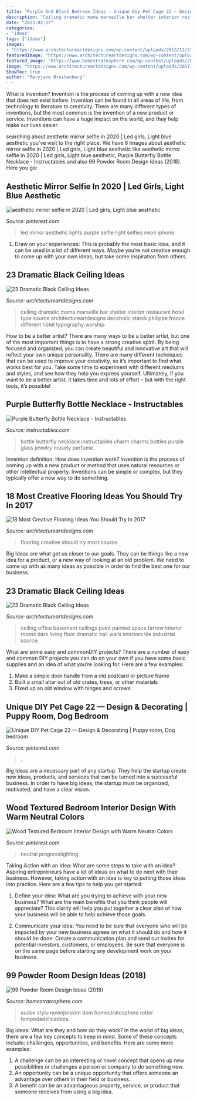 ```yaml
---
title: "Purple And Black Bedroom Ideas - Unique Diy Pet Cage 22 — Design &amp; Decorating"
description: "Ceiling dramatic mama marseille bar shelter interior restaurant hotel type source architectureartdesigns decoholic starck philippe france different hôtel typography worship"
date: "2023-02-17"
categories:
- "ideas"
tags: ["ideas"]
images:
- "https://www.architectureartdesigns.com/wp-content/uploads/2013/11/2117.jpg"
featuredImage: "https://www.architectureartdesigns.com/wp-content/uploads/2013/11/2215.jpg"
featured_image: "https://www.homestratosphere.com/wp-content/uploads/2018/07/home-in-little-italy-powder-room-071918.jpg"
image: "https://www.architectureartdesigns.com/wp-content/uploads/2017/02/1-2.jpg"
ShowToc: true
author: "Maryjane Breitenberg"
---
```



What is invention?
Invention is the process of coming up with a new idea that does not exist before. Invention can be found in all areas of life, from technology to literature to creativity. There are many different types of inventions, but the most common is the invention of a new product or service. Inventions can have a huge impact on the world, and they help make our lives easier.

	

		
searching about aesthetic mirror selfie in 2020 | Led girls, Light blue aesthetic you've visit to the right place. We have 8 Images about aesthetic mirror selfie in 2020 | Led girls, Light blue aesthetic like aesthetic mirror selfie in 2020 | Led girls, Light blue aesthetic, Purple Butterfly Bottle Necklace - Instructables and also 99 Powder Room Design Ideas (2018). Here you go:
		
    
## Aesthetic Mirror Selfie In 2020 | Led Girls, Light Blue Aesthetic

<img loading=lazy src="https://i.pinimg.com/736x/fa/0a/82/fa0a82ee39e578cdff5c3fd081c0b358.jpg" onerror="this.onerror=null;this.src='https://tse2.mm.bing.net/th?id=OIP.csfnrZRT3ZpNksF_UamQBgHaNK&amp;pid=15.1';" alt="aesthetic mirror selfie in 2020 | Led girls, Light blue aesthetic">

_Source: pinterest.com_

>led mirror aesthetic lights purple selfie light selfies neon iphone. 

	

1. Draw on your experiences: This is probably the most basic idea, and it can be used in a lot of different ways. Maybe you’re not creative enough to come up with your own ideas, but take some inspiration from others.

    
## 23 Dramatic Black Ceiling Ideas

<img loading=lazy src="https://www.architectureartdesigns.com/wp-content/uploads/2013/11/2117.jpg" onerror="this.onerror=null;this.src='https://tse1.mm.bing.net/th?id=OIP.TBcuRHfllwe0n2_KX7UF2gAAAA&amp;pid=15.1';" alt="23 Dramatic Black Ceiling Ideas">

_Source: architectureartdesigns.com_

>ceiling dramatic mama marseille bar shelter interior restaurant hotel type source architectureartdesigns decoholic starck philippe france different hôtel typography worship. 

	

How to be a better artist?
There are many ways to be a better artist, but one of the most important things is to have a strong creative spirit. By being focused and organized, you can create beautiful and innovative art that will reflect your own unique personality. There are many different techniques that can be used to improve your creativity, so it’s important to find what works best for you. Take some time to experiment with different mediums and styles, and see how they help you express yourself. Ultimately, if you want to be a better artist, it takes time and lots of effort – but with the right tools, it’s possible!

    
## Purple Butterfly Bottle Necklace - Instructables

<img loading=lazy src="https://content.instructables.com/ORIG/F47/HA8F/HFD1JCR1/F47HA8FHFD1JCR1.jpg?frame=1&amp;width=2100" onerror="this.onerror=null;this.src='https://tse3.mm.bing.net/th?id=OIP.cBH-lxgyZa6jKEotDqD6XAHaKK&amp;pid=15.1';" alt="Purple Butterfly Bottle Necklace - Instructables">

_Source: instructables.com_

>bottle butterfly necklace instructables charm charms bottles purple glass jewelry musely perfume. 

	

Invention definition: How does invention work?
Invention is the process of coming up with a new product or method that uses natural resources or other intellectual property. Inventions can be simple or complex, but they typically offer a new way to do something.

    
## 18 Most Creative Flooring Ideas You Should Try In 2017

<img loading=lazy src="https://www.architectureartdesigns.com/wp-content/uploads/2017/02/1-2.jpg" onerror="this.onerror=null;this.src='https://tse3.mm.bing.net/th?id=OIP.8HcfOBTyGKd5XtyENNzyXQHaE5&amp;pid=15.1';" alt="18 Most Creative Flooring Ideas You Should Try In 2017">

_Source: architectureartdesigns.com_

>flooring creative should try most source. 

	

Big Ideas are what get us closer to our goals. They can be things like a new idea for a product, or a new way of looking at an old problem. We need to come up with as many ideas as possible in order to find the best one for our business.

    
## 23 Dramatic Black Ceiling Ideas

<img loading=lazy src="https://www.architectureartdesigns.com/wp-content/uploads/2013/11/2215.jpg" onerror="this.onerror=null;this.src='https://tse3.mm.bing.net/th?id=OIP.ShRvyP2VQ2OsMCQdJP0TKAHaJ4&amp;pid=15.1';" alt="23 Dramatic Black Ceiling Ideas">

_Source: architectureartdesigns.com_

>ceiling office basement ceilings paint painted space farrow interior rooms dark living floor dramatic ball walls interiors tile industrial source. 

	

What are some easy and commonDIY projects?
There are a number of easy and common DIY projects you can do on your own if you have some basic supplies and an idea of what you’re looking for. Here are a few examples:
1. Make a simple door handle from a old postcard or picture frame
2. Built a small altar out of old crates, trees, or other materials
3. Fixed up an old window with hinges and screws

    
## Unique DIY Pet Cage 22 — Design &amp; Decorating | Puppy Room, Dog Bedroom

<img loading=lazy src="https://i.pinimg.com/736x/5c/38/9e/5c389e858dcd712d9c7169cb32c78f44.jpg" onerror="this.onerror=null;this.src='https://tse3.mm.bing.net/th?id=OIP.4AN0FBWxhJqSTm1tpaaKRQHaJ3&amp;pid=15.1';" alt="Unique DIY Pet Cage 22 — Design &amp; Decorating | Puppy room, Dog bedroom">

_Source: pinterest.com_

>. 

	

Big Ideas are a necessary part of any startup. They help the startup create new ideas, products, and services that can be turned into a successful business. In order to have big ideas, the startup must be organized, motivated, and have a clear vision.

    
## Wood Textured Bedroom Interior Design With Warm Neutral Colors

<img loading=lazy src="https://i.pinimg.com/736x/b4/ae/5f/b4ae5fec1a00b79ee42aace22f146b86.jpg" onerror="this.onerror=null;this.src='https://tse4.mm.bing.net/th?id=OIP.c5ibPLxpGzLMYry6yJs5NgHaJ3&amp;pid=15.1';" alt="Wood Textured Bedroom Interior Design with Warm Neutral Colors">

_Source: pinterest.com_

>neutral progresslighting. 

	

Taking Action with an Idea: What are some steps to take with an idea?
Aspiring entrepreneurs have a lot of ideas on what to do next with their business. However, taking action with an idea is key to putting those ideas into practice. Here are a few tips to help you get started:
1. Define your idea: What are you trying to achieve with your new business? What are the main benefits that you think people will appreciate? This clarity will help you put together a clear plan of how your business will be able to help achieve those goals.

2. Communicate your idea: You need to be sure that everyone who will be impacted by your new business agrees on what it should do and how it should be done. Create a communication plan and send out invites for potential investors, customers, or employees. Be sure that everyone is on the same page before starting any development work on your business.


    
## 99 Powder Room Design Ideas (2018)

<img loading=lazy src="https://www.homestratosphere.com/wp-content/uploads/2018/07/home-in-little-italy-powder-room-071918.jpg" onerror="this.onerror=null;this.src='https://tse4.mm.bing.net/th?id=OIP.0UubFDyhnsp_cK-Ppy0eOQHaLF&amp;pid=15.1';" alt="99 Powder Room Design Ideas (2018)">

_Source: homestratosphere.com_

>audax stylu nowojorskim dom homestratosphere rotter tempodadelicadeza. 

	

Big ideas: What are they and how do they work?
In the world of big ideas, there are a few key concepts to keep in mind. Some of these concepts include: challenges, opportunities, and benefits. Here are some more examples:
1. A challenge can be an interesting or novel concept that opens up new possibilities or challenges a person or company to do something new. 
2. An opportunity can be a unique opportunity that offers someone an advantage over others in their field or business. 
3. A benefit can be an advantageous property, service, or product that someone receives from using a big idea.

